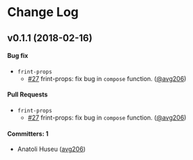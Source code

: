 # Change Log

## v0.1.1 (2018-02-16)

#### Bug fix
* `frint-props`
  * [#27](https://github.com/frintjs/frint-props/pull/27) frint-props: fix bug in `compose` function. ([@avg206](https://github.com/avg206))

#### Pull Requests
* `frint-props`
  * [#27](https://github.com/frintjs/frint-props/pull/27) frint-props: fix bug in `compose` function. ([@avg206](https://github.com/avg206))

#### Committers: 1
- Anatoli Huseu ([avg206](https://github.com/avg206))
